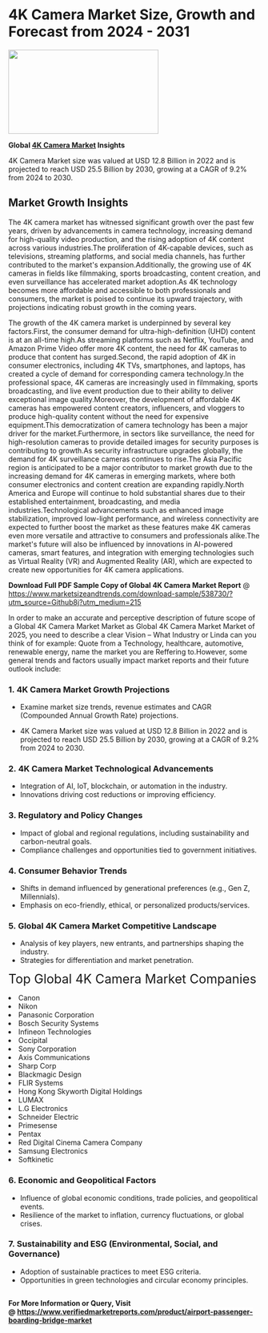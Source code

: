 <H1>4K Camera Market Size, Growth and Forecast from 2024 - 2031</H1><img class="aligncenter size-medium wp-image-584254" src="https://thirdeyenews.in/wp-content/uploads/2024/09/Global-Market-Research-300x168.jpeg" alt="" width="300" height="168" /><p><strong>Global&nbsp;<a href="https://www.marketsizeandtrends.com/download-sample/538730/?utm_source=Github8j?utm_medium=215">4K Camera Market</a> Insights</strong></p><p>4K Camera Market size was valued at USD 12.8 Billion in 2022 and is projected to reach USD 25.5 Billion by 2030, growing at a CAGR of 9.2% from 2024 to 2030.</p><p><h2>Market Growth Insights</h2> <p>The 4K camera market has witnessed significant growth over the past few years, driven by advancements in camera technology, increasing demand for high-quality video production, and the rising adoption of 4K content across various industries.The proliferation of 4K-capable devices, such as televisions, streaming platforms, and social media channels, has further contributed to the market's expansion.Additionally, the growing use of 4K cameras in fields like filmmaking, sports broadcasting, content creation, and even surveillance has accelerated market adoption.As 4K technology becomes more affordable and accessible to both professionals and consumers, the market is poised to continue its upward trajectory, with projections indicating robust growth in the coming years.</p> <p>The growth of the 4K camera market is underpinned by several key factors.First, the consumer demand for ultra-high-definition (UHD) content is at an all-time high.As streaming platforms such as Netflix, YouTube, and Amazon Prime Video offer more 4K content, the need for 4K cameras to produce that content has surged.Second, the rapid adoption of 4K in consumer electronics, including 4K TVs, smartphones, and laptops, has created a cycle of demand for corresponding camera technology.In the professional space, 4K cameras are increasingly used in filmmaking, sports broadcasting, and live event production due to their ability to deliver exceptional image quality.Moreover, the development of affordable 4K cameras has empowered content creators, influencers, and vloggers to produce high-quality content without the need for expensive equipment.This democratization of camera technology has been a major driver for the market.Furthermore, in sectors like surveillance, the need for high-resolution cameras to provide detailed images for security purposes is contributing to growth.As security infrastructure upgrades globally, the demand for 4K surveillance cameras continues to rise.The Asia Pacific region is anticipated to be a major contributor to market growth due to the increasing demand for 4K cameras in emerging markets, where both consumer electronics and content creation are expanding rapidly.North America and Europe will continue to hold substantial shares due to their established entertainment, broadcasting, and media industries.Technological advancements such as enhanced image stabilization, improved low-light performance, and wireless connectivity are expected to further boost the market as these features make 4K cameras even more versatile and attractive to consumers and professionals alike.The market's future will also be influenced by innovations in AI-powered cameras, smart features, and integration with emerging technologies such as Virtual Reality (VR) and Augmented Reality (AR), which are expected to create new opportunities for 4K camera applications.</p> <p><span class=""><strong>Download Full PDF Sample Copy of Global 4K Camera Market Report</strong> @ <a href="https://www.marketsizeandtrends.com/download-sample/538730/?utm_source=Github8j?utm_medium=215" target="_blank">https://www.marketsizeandtrends.com/download-sample/538730/?utm_source=Github8j?utm_medium=215</a></span></p><p>In order to make an accurate and perceptive description of future scope of a Global&nbsp;4K Camera Market Market as Global&nbsp;4K Camera Market Market of 2025, you need to describe a clear Vision &ndash; What Industry or Linda can you think of for example: Quote from a Technology, healthcare, automotive, renewable energy, name the market you are Reffering to.However, some general trends and factors usually impact market reports and their future outlook include:</p><h3>1.&nbsp;<strong>4K Camera Market Growth Projections</strong></h3><ul><li>Examine market size trends, revenue estimates and CAGR (Compounded Annual Growth Rate) projections.</li><li><p>4K Camera Market size was valued at USD 12.8 Billion in 2022 and is projected to reach USD 25.5 Billion by 2030, growing at a CAGR of 9.2% from 2024 to 2030.</p></li></ul><h3>2.&nbsp;<strong>4K Camera Market Technological Advancements</strong></h3><ul><li>Integration of AI, IoT, blockchain, or automation in the industry.</li><li>Innovations driving cost reductions or improving efficiency.</li></ul><h3>3.&nbsp;<strong>Regulatory and Policy Changes</strong></h3><ul><li>Impact of global and regional regulations, including sustainability and carbon-neutral goals.</li><li>Compliance challenges and opportunities tied to government initiatives.</li></ul><h3>4.&nbsp;<strong>Consumer Behavior Trends</strong></h3><ul><li>Shifts in demand influenced by generational preferences (e.g., Gen Z, Millennials).</li><li>Emphasis on eco-friendly, ethical, or personalized products/services.</li></ul><h3>5.&nbsp;<strong>Global 4K Camera Market Competitive Landscape</strong></h3><ul><li>Analysis of key players, new entrants, and partnerships shaping the industry.</li><li>Strategies for differentiation and market penetration.</li></ul><p data-pm-slice="1 1 []"><span style="color: inherit; font-family: inherit; font-size: 25px;">Top Global 4K Camera Market Companies</span></p><div class="" data-test-id=""><p><li>Canon</li><li> Nikon</li><li> Panasonic Corporation</li><li> Bosch Security Systems</li><li> Infineon Technologies</li><li> Occipital</li><li> Sony Corporation</li><li> Axis Communications</li><li> Sharp Corp</li><li> Blackmagic Design</li><li> FLIR Systems</li><li> Hong Kong Skyworth Digital Holdings</li><li> LUMAX</li><li> L.G Electronics</li><li> Schneider Electric</li><li> Primesense</li><li> Pentax</li><li> Red Digital Cinema Camera Company</li><li> Samsung Electronics</li><li> Softkinetic</li></p></div><h3>6.&nbsp;<strong>Economic and Geopolitical Factors</strong></h3><ul><li>Influence of global economic conditions, trade policies, and geopolitical events.</li><li>Resilience of the market to inflation, currency fluctuations, or global crises.</li></ul><h3>7.&nbsp;<strong>Sustainability and ESG (Environmental, Social, and Governance)</strong></h3><ul><li>Adoption of sustainable practices to meet ESG criteria.</li><li>Opportunities in green technologies and circular economy principles.</li></ul><h2><strong style="font-size: 14px;">For More Information or Query, Visit @&nbsp;</strong><a style="background-color: #ffffff; font-size: 14px;" href="https://www.marketsizeandtrends.com/report/4k-camera-market/" target="_blank">https://www.verifiedmarketreports.com/product/airport-passenger-boarding-bridge-market</a></h2>